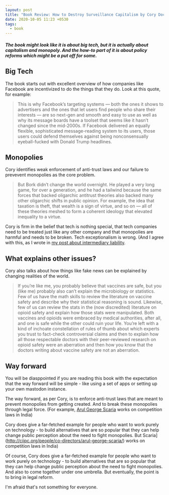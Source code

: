 ```yaml
---
layout: post
title: "Book Review: How to Destroy Surveillance Capitalism by Cory Doctorow"
date: 2020-10-05 11:23 +0530
tags:
  - book
---
```


##### The book might look like it is about big tech, but it is actually about capitalism and monopoly. And the how-to part of it is about policy reforms which might be a put off for some. #####

## Big Tech

The book starts out with excellent overview of how companies like Facebook are incentivized to do the things that they do. Look at this quote, for example:

> This is why Facebook’s targeting systems — both the ones it shows to advertisers and the ones that let users find people who share their interests — are so next-gen and smooth and easy to use as well as why its message boards have a toolset that seems like it hasn’t changed since the mid-2000s. If Facebook delivered an equally flexible, sophisticated message-reading system to its users, those users could defend themselves against being nonconsensually eyeball-fucked with Donald Trump headlines.

## Monopolies

Cory identifies weak enforcement of anti-trust laws and our failure to prevevent monopolies as the core problem.

> But Bork didn’t change the world overnight. He played a very long game, for over a generation, and he had a tailwind because the same forces that backed oligarchic antitrust theories also backed many other oligarchic shifts in public opinion. For example, the idea that taxation is theft, that wealth is a sign of virtue, and so on — all of these theories meshed to form a coherent ideology that elevated inequality to a virtue.

Cory is firm in the belief that tech is nothing special, that tech companies need to be treated just like any other company and that monopolies are harmful and needs to be broken. Tech exceptionalism is wrong. (And I agree with this, as I wrote in [my post about intermediary liability](https://asd.learnlearn.in/intermediary-liability/).

## What explains other issues?

Cory also talks about how things like fake news can be explained by changing realities of the world.

> If you’re like me, you probably believe that vaccines are safe, but you (like me) probably also can’t explain the microbiology or statistics. Few of us have the math skills to review the literature on vaccine safety and describe why their statistical reasoning is sound. Likewise, few of us can review the stats in the (now discredited) literature on opioid safety and explain how those stats were manipulated. Both vaccines and opioids were embraced by medical authorities, after all, and one is safe while the other could ruin your life. You’re left with a kind of inchoate constellation of rules of thumb about which experts you trust to fact-check controversial claims and then to explain how all those respectable doctors with their peer-reviewed research on opioid safety were an aberration and then how you know that the doctors writing about vaccine safety are not an aberration.

## Way forward

You will be diasppointed if you are reading this book with the expectation that the way forward will be simple - like using a set of apps or setting up your own mastodon instance.

The way forward, as per Cory, is to enforce anti-trust laws that are meant to prevent monopolies from getting created. And to break these monopolies through legal force. (For example, [Arul George Scaria](http://ciipc.org/people/co-directors/arul-george-scaria/) works on competition laws in India)

Cory does give a far-fetched example for people who want to work purely on technology - to build alternatives that are so popular that they can help change public perception about the need to fight monopolies. But Scaria](http://ciipc.org/people/co-directors/arul-george-scaria/) works on competition laws in India)

Of course, Cory does give a far-fetched example for people who want to work purely on technology - to build alternatives that are so popular that they can help change public perception about the need to fight monopolies. And also to come together under one umbrella. But eventually, the point is to bring in legal reform.

I'm afraid that's not something for everyone.
